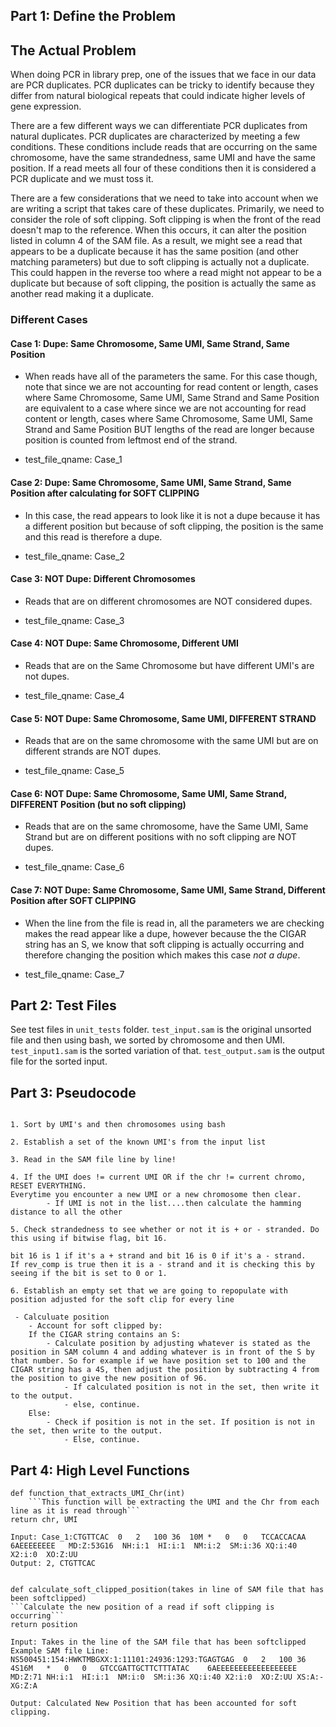 Part 1: Define the Problem 
----
## The Actual Problem 

When doing PCR in library prep, one of the issues that we face in our data are PCR duplicates. PCR duplicates can be tricky to identify because they differ from natural biological repeats that could indicate higher levels of gene expression. 

There are a few different ways we can differentiate PCR duplicates from natural duplicates. PCR duplicates are characterized by meeting a few conditions. These conditions include reads that are occurring on the same chromosome, have the same strandedness, same UMI and have the same position. If a read meets all four of these conditions then it is considered a PCR duplicate and we must toss it. 

There are a few considerations that we need to take into account when we are writing a script that takes care of these duplicates. Primarily, we need to consider the role of soft clipping. Soft clipping is when the front of the read doesn't map to the reference. When this occurs, it can alter the position listed in column 4 of the SAM file. As a result, we might see a read that appears to be a duplicate because it has the same position (and other matching parameters) but due to soft clipping is actually  not a duplicate. This could happen in the reverse too where a read might not appear to be a duplicate but because of soft clipping, the position is actually the same as another read making it a duplicate. 

### Different Cases 

#### Case 1: Dupe: Same Chromosome, Same UMI, Same Strand, Same Position  
- When reads have all of the parameters the same. For this case though, note that since we are not accounting for read content or length, cases where Same Chromosome, Same UMI, Same Strand and Same Position are equivalent to a case where since we are not accounting for read content or length, cases where Same Chromosome, Same UMI, Same Strand and Same Position BUT lengths of the read are longer because position is counted from leftmost end of the strand. 

- test_file_qname: Case_1 

#### Case 2: Dupe: Same Chromosome, Same UMI, Same Strand, Same Position after calculating for SOFT CLIPPING
- In this case, the read appears to look like it is not a dupe because it has a different position but because of soft clipping, the position is the same and this read is therefore a dupe. 

- test_file_qname: Case_2

#### Case 3: NOT Dupe: Different Chromosomes
- Reads that are on different chromosomes are NOT considered dupes.

- test_file_qname: Case_3

#### Case 4: NOT Dupe: Same Chromosome, Different UMI 
- Reads that are on the Same Chromosome but have different UMI's are not dupes. 

- test_file_qname: Case_4

#### Case 5: NOT Dupe: Same Chromosome, Same UMI, DIFFERENT STRAND 
- Reads that are on the same chromosome with the same UMI but are on different strands are NOT dupes. 

- test_file_qname: Case_5

#### Case 6: NOT Dupe: Same Chromosome, Same UMI, Same Strand, DIFFERENT Position (but no soft clipping)
- Reads that are on the same chromosome, have the Same UMI, Same Strand but are on different positions with no soft clipping are NOT dupes. 

- test_file_qname: Case_6

#### Case 7: NOT Dupe: Same Chromosome, Same UMI, Same Strand, Different Position after SOFT CLIPPING
- When the line from the file is read in, all the parameters we are checking makes the read appear like a dupe, however because the the CIGAR string has an S, we know that soft clipping is actually occurring and therefore changing the position which makes this case *not a dupe*.

- test_file_qname: Case_7


Part 2: Test Files
----

See test files in `unit_tests` folder. `test_input.sam` is the original unsorted file and then using bash, we sorted by chromosome and then UMI. `test_input1.sam` is the sorted variation of that. `test_output.sam` is the output file for the sorted input. 

Part 3: Pseudocode
----

```

1. Sort by UMI's and then chromosomes using bash 

2. Establish a set of the known UMI's from the input list 

3. Read in the SAM file line by line!

4. If the UMI does != current UMI OR if the chr != current chromo, RESET EVERYTHING. 
Everytime you encounter a new UMI or a new chromosome then clear. 
        - If UMI is not in the list....then calculate the hamming distance to all the other 

5. Check strandedness to see whether or not it is + or - stranded. Do this using if bitwise flag, bit 16. 

bit 16 is 1 if it's a + strand and bit 16 is 0 if it's a - strand. 
If rev_comp is true then it is a - strand and it is checking this by seeing if the bit is set to 0 or 1. 

6. Establish an empty set that we are going to repopulate with position adjusted for the soft clip for every line

 - Calculuate position
    - Account for soft clipped by:
    If the CIGAR string contains an S:  
        - Calculate position by adjusting whatever is stated as the position in SAM column 4 and adding whatever is in front of the S by that number. So for example if we have position set to 100 and the CIGAR string has a 4S, then adjust the position by subtracting 4 from the position to give the new position of 96. 
            - If calculated position is not in the set, then write it to the output. 
            - else, continue. 
    Else: 
        - Check if position is not in the set. If position is not in the set, then write to the output. 
            - Else, continue. 

```

Part 4: High Level Functions 
----

    def function_that_extracts_UMI_Chr(int)
        ```This function will be extracting the UMI and the Chr from each line as it is read through```
    return chr, UMI

    Input: Case_1:CTGTTCAC	0	2	100	36	10M	*	0	0	TCCACCACAA 6AEEEEEEEE	MD:Z:53G16	NH:i:1	HI:i:1	NM:i:2	SM:i:36	XQ:i:40	X2:i:0	XO:Z:UU
    Output: 2, CTGTTCAC


    def calculate_soft_clipped_position(takes in line of SAM file that has been softclipped)
    ```Calculate the new position of a read if soft clipping is occurring```
    return position

    Input: Takes in the line of the SAM file that has been softclipped
    Example SAM file Line: 
    NS500451:154:HWKTMBGXX:1:11101:24936:1293:TGAGTGAG	0	2	100	36	4S16M	*	0	0	GTCCGATTGCTTCTTTATAC	6AEEEEEEEEEEEEEEEEEE	MD:Z:71	NH:i:1	HI:i:1	NM:i:0	SM:i:36	XQ:i:40	X2:i:0	XO:Z:UU	XS:A:-	XG:Z:A

    Output: Calculated New Position that has been accounted for soft clipping. 